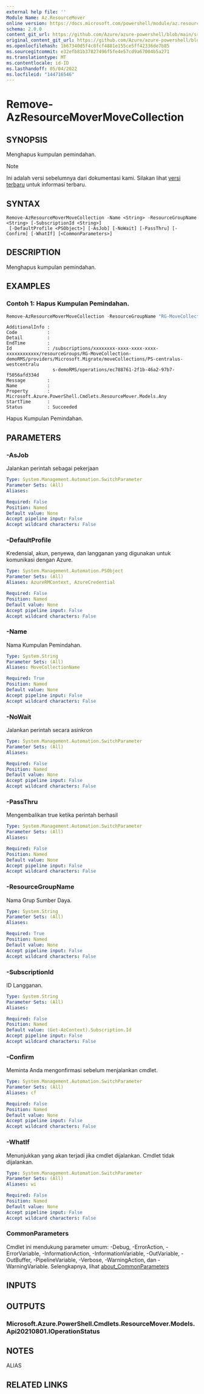 ```yaml
---
external help file: ''
Module Name: Az.ResourceMover
online version: https://docs.microsoft.com/powershell/module/az.resourcemover/remove-azresourcemovermovecollection
schema: 2.0.0
content_git_url: https://github.com/Azure/azure-powershell/blob/main/src/ResourceMover/help/Remove-AzResourceMoverMoveCollection.md
original_content_git_url: https://github.com/Azure/azure-powershell/blob/main/src/ResourceMover/help/Remove-AzResourceMoverMoveCollection.md
ms.openlocfilehash: 1b67340d5f4c8fcf4881e155ce5ff42336de7b85
ms.sourcegitcommit: e32efb81b37827496f5fe4e57cd9a67004b5a271
ms.translationtype: MT
ms.contentlocale: id-ID
ms.lasthandoff: 05/04/2022
ms.locfileid: "144716546"
---
```

# Remove-AzResourceMoverMoveCollection

## SYNOPSIS
Menghapus kumpulan pemindahan.

> [!NOTE]
>Ini adalah versi sebelumnya dari dokumentasi kami. Silakan lihat [versi terbaru](/powershell/module/az.resourcemover/remove-azresourcemovermovecollection) untuk informasi terbaru.

## SYNTAX

```
Remove-AzResourceMoverMoveCollection -Name <String> -ResourceGroupName <String> [-SubscriptionId <String>]
 [-DefaultProfile <PSObject>] [-AsJob] [-NoWait] [-PassThru] [-Confirm] [-WhatIf] [<CommonParameters>]
```

## DESCRIPTION
Menghapus kumpulan pemindahan.

## EXAMPLES

### Contoh 1: Hapus Kumpulan Pemindahan.
```powershell
Remove-AzResourceMoverMoveCollection -ResourceGroupName "RG-MoveCollection-demoRMS" -MoveCollectionName "PS-centralus-westcentralus-demoRMS"
```

```output
AdditionalInfo : 
Code           : 
Detail         : 
EndTime        : 
Id             : /subscriptions/xxxxxxxx-xxxx-xxxx-xxxx-xxxxxxxxxxxx/resourceGroups/RG-MoveCollection-demoRMS/providers/Microsoft.Migrate/moveCollections/PS-centralus-westcentralu
                 s-demoRMS/operations/ec788761-2f1b-46a2-97b7-f5056afd334d
Message        : 
Name           : 
Property       : Microsoft.Azure.PowerShell.Cmdlets.ResourceMover.Models.Any
StartTime      : 
Status         : Succeeded
```

Hapus Kumpulan Pemindahan.

## PARAMETERS

### -AsJob
Jalankan perintah sebagai pekerjaan

```yaml
Type: System.Management.Automation.SwitchParameter
Parameter Sets: (All)
Aliases:

Required: False
Position: Named
Default value: None
Accept pipeline input: False
Accept wildcard characters: False
```

### -DefaultProfile
Kredensial, akun, penyewa, dan langganan yang digunakan untuk komunikasi dengan Azure.

```yaml
Type: System.Management.Automation.PSObject
Parameter Sets: (All)
Aliases: AzureRMContext, AzureCredential

Required: False
Position: Named
Default value: None
Accept pipeline input: False
Accept wildcard characters: False
```

### -Name
Nama Kumpulan Pemindahan.

```yaml
Type: System.String
Parameter Sets: (All)
Aliases: MoveCollectionName

Required: True
Position: Named
Default value: None
Accept pipeline input: False
Accept wildcard characters: False
```

### -NoWait
Jalankan perintah secara asinkron

```yaml
Type: System.Management.Automation.SwitchParameter
Parameter Sets: (All)
Aliases:

Required: False
Position: Named
Default value: None
Accept pipeline input: False
Accept wildcard characters: False
```

### -PassThru
Mengembalikan true ketika perintah berhasil

```yaml
Type: System.Management.Automation.SwitchParameter
Parameter Sets: (All)
Aliases:

Required: False
Position: Named
Default value: None
Accept pipeline input: False
Accept wildcard characters: False
```

### -ResourceGroupName
Nama Grup Sumber Daya.

```yaml
Type: System.String
Parameter Sets: (All)
Aliases:

Required: True
Position: Named
Default value: None
Accept pipeline input: False
Accept wildcard characters: False
```

### -SubscriptionId
ID Langganan.

```yaml
Type: System.String
Parameter Sets: (All)
Aliases:

Required: False
Position: Named
Default value: (Get-AzContext).Subscription.Id
Accept pipeline input: False
Accept wildcard characters: False
```

### -Confirm
Meminta Anda mengonfirmasi sebelum menjalankan cmdlet.

```yaml
Type: System.Management.Automation.SwitchParameter
Parameter Sets: (All)
Aliases: cf

Required: False
Position: Named
Default value: None
Accept pipeline input: False
Accept wildcard characters: False
```

### -WhatIf
Menunjukkan yang akan terjadi jika cmdlet dijalankan.
Cmdlet tidak dijalankan.

```yaml
Type: System.Management.Automation.SwitchParameter
Parameter Sets: (All)
Aliases: wi

Required: False
Position: Named
Default value: None
Accept pipeline input: False
Accept wildcard characters: False
```

### CommonParameters
Cmdlet ini mendukung parameter umum: -Debug, -ErrorAction, -ErrorVariable, -InformationAction, -InformationVariable, -OutVariable, -OutBuffer, -PipelineVariable, -Verbose, -WarningAction, dan -WarningVariable. Selengkapnya, lihat [about_CommonParameters](http://go.microsoft.com/fwlink/?LinkID=113216)

## INPUTS

## OUTPUTS

### Microsoft.Azure.PowerShell.Cmdlets.ResourceMover.Models.Api20210801.IOperationStatus

## NOTES

ALIAS

## RELATED LINKS

